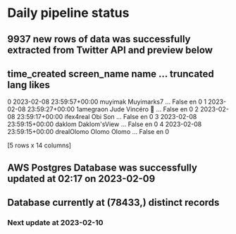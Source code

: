 # Daily pipeline status
## 9937 new rows of data was successfully extracted from Twitter API and preview below
##                time_created screen_name            name  ... truncated lang likes
0 2023-02-08 23:59:57+00:00     muyimak      Muyimarks7  ...     False   en     0
1 2023-02-08 23:59:27+00:00   1amegraon  Jude Vincéro 💼  ...     False   en     0
2 2023-02-08 23:59:17+00:00   ifex4real         Obi Son  ...     False   en     0
3 2023-02-08 23:59:15+00:00      daklom    Daklom'sView  ...     False   en     0
4 2023-02-08 23:59:15+00:00  drealOlomo     Olomo Olomo  ...     False   en     0

[5 rows x 14 columns]
## AWS Postgres Database was successfully updated at  02:17 on 2023-02-09
## Database currently at (78433,) distinct records
### Next update at 2023-02-10
